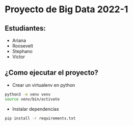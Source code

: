 # Proyecto de Big Data 2022-1
## Estudiantes:

- Ariana
- Roosevelt
- Stephano
- Victor

## ¿Como ejecutar el proyecto?

- Crear un virtualenv en python

```bash
python3 -m venv venv
source venv/bin/activate
```

- Instalar dependencias

```bash
pip install -r requirements.txt
```